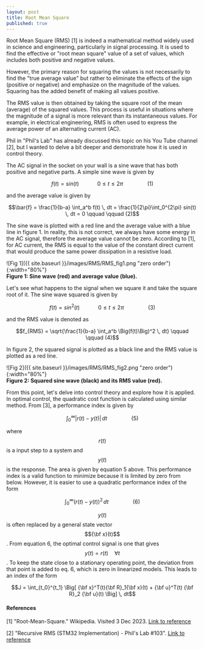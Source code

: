 ```yaml
---
layout: post
title: Root Mean Square
published: true
---
```


Root Mean Square (RMS) [1] is indeed a mathematical method widely used in science and engineering, particularly in signal processing. It is used to find the effective or "root mean square" value of a set of values, which includes both positive and negative values.

However, the primary reason for squaring the values is not necessarily to find the "true average value" but rather to eliminate the effects of the sign (positive or negative) and emphasize on the magnitude of the values. Squaring has the added benefit of making all values positive. 

The RMS value is then obtained by taking the square root of the mean (average) of the squared values. This process is useful in situations where the magnitude of a signal is more relevant than its instantaneous values. For example, in electrical engineering, RMS is often used to express the average power of an alternating current (AC).

Phil in "Phil's Lab" has already discussed this topic on his You Tube channel [2], but I wanted to delve a bit deeper and demonstrate how it is used in control theory. 

The AC signal in the socket on your wall is a sine wave that has both positive and negative parts. A simple sine wave is given by

$$f(t) = sin(t) \qquad \quad 0\leq t \leq 2\pi \qquad \qquad (1)$$

and the average value is given by

$$\bar{f} = \frac{1}{b-a} \int_a^b f(t) \, dt = \frac{1}{2\pi}\int_0^{2\pi} sin(t) \, dt = 0 \qquad \qquad (2)$$

The sine wave is plotted with a red line and the average value with a blue line in figure 1. In reality, this is not correct, we always have some energy in the AC signal, therefore the average value cannot be zero. According to [1], for AC current, the RMS is equal to the value of the constant direct current that would produce the same power dissipation in a resistive load. 

![Fig 1]({{ site.baseurl }}/images/RMS/RMS_fig1.png "zero order"){:width="80%"}  
**Figure 1: Sine wave (red) and average value (blue).**

Let's see what happens to the signal when we square it and take the square root of it. The sine wave squared is given by

$$f(t) = sin^2(t) \qquad \quad 0\leq t \leq 2\pi \qquad \qquad (3)$$

and the RMS value is denoted as

$$f_{RMS} = \sqrt{\frac{1}{b-a} \int_a^b \Big(f(t)\Big)^2 \, dt} \qquad \qquad (4)$$

In figure 2, the squared signal is plotted as a black line and the RMS value is plotted as a red line.

![Fig 2]({{ site.baseurl }}/images/RMS/RMS_fig2.png "zero order"){:width="80%"}  
**Figure 2: Squared sine wave (black) and its RMS value (red).**

From this point, let's delve into control theory and explore how it is applied. In optimal control, the quadratic cost function is calculated using similar method. From [3], a performance index is given by

$$\int_0^{\infty} |r(t) - y(t)| \, dt \qquad \qquad (5)$$

where $$r(t)$$ is a input step to a system and $$y(t)$$ is the response. The area is given by equation 5 above. This performance index is a valid function to minimize because it is limited by zero from below. However, it is easier to use a quadratic performance index of the form

$$\int_0^{\infty} (r(t) - y(t))^2 \, dt \qquad \qquad (6)$$

$$y(t)$$ is often replaced by a general state vector $${\bf x}(t)$$. From equation 6, the optimal control signal is one that gives $$y(t) = r(t) \quad \forall t$$. 
To keep the state close to a stationary operating point, the deviation from that point is added to eq. 6, which is zero in linearized models. This leads to an index of the form

$$J = \int_{t_0}^{t_1} \Big[ {\bf x}^T(t){\bf R}_1{\bf x}(t) + {\bf u}^T(t) {\bf R}_2 {\bf u}(t) \Big] \, dt$$



#### References

[1] "Root-Mean-Square." Wikipedia. Visited 3 Dec 2023. [Link to reference](https://en.wikipedia.org/wiki/Root_mean_square)

[2] "Recursive RMS (STM32 Implementation) - Phil's Lab #103". [Link to reference](https://www.youtube.com/watch?v=miUXBXUDJDI&t=188s)
